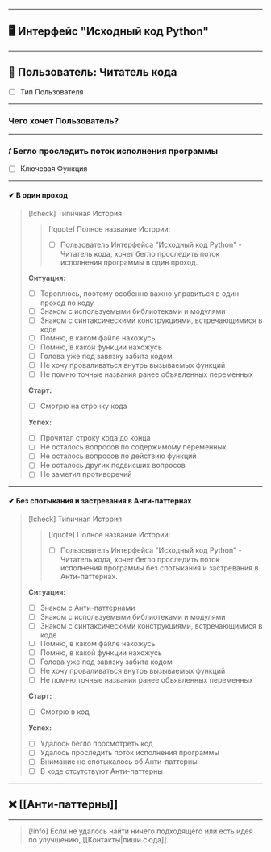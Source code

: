 ***
## 🖥️ Интерфейс "Исходный код Python"

***
## 👤 Пользователь: Читатель кода
- [ ] Тип Пользователя

***
### Чего хочет Пользователь?

***
### 𝑓 Бегло проследить поток исполнения программы
- [ ] Ключевая Функция

***
#### ✔ В один проход

>[!check] Типичная История
>>[!quote] Полное название Истории:
>>
>>- [ ] Пользователь Интерфейса "Исходный код Python" - Читатель кода, хочет бегло проследить поток исполнения программы в один проход.
>
>**Ситуация:**
>- [ ] Тороплюсь, поэтому особенно важно управиться в один проход по коду
>- [ ] Знаком с используемыми библиотеками и модулями
>- [ ] Знаком с синтаксическими конструкциями, встречающимися в коде
>- [ ] Помню, в каком файле нахожусь
>- [ ] Помню, в какой функции нахожусь
>- [ ] Голова уже под завязку забита кодом
>- [ ] Не хочу проваливаться внутрь вызываемых функций
>- [ ] Не помню точные названия ранее объявленных переменных
>
>**Старт:**
>- [ ] Смотрю на строчку кода
>
>**Успех:**
>- [ ] Прочитал строку кода до конца
>- [ ] Не осталось вопросов по содержимому переменных
>- [ ] Не осталось вопросов по действию функций
>- [ ] Не осталось других подвисших вопросов
>- [ ] Не заметил противоречий

***
#### ✔ Без спотыкания и застревания в Анти-паттернах

>[!check] Типичная История
>>[!quote] Полное название Истории:
>>
>>- [ ] Пользователь Интерфейса "Исходный код Python" - Читатель кода, хочет бегло проследить поток исполнения программы без спотыкания и застревания в Анти-паттернах.
>
>**Ситуация:**
>- [ ] Знаком с Анти-паттернами
>- [ ] Знаком с используемыми библиотеками и модулями
>- [ ] Знаком с синтаксическими конструкциями, встречающимися в коде
>- [ ] Помню, в каком файле нахожусь
>- [ ] Помню, в какой функции нахожусь
>- [ ] Голова уже под завязку забита кодом
>- [ ] Не хочу проваливаться внутрь вызываемых функций
>- [ ] Не помню точные названия ранее объявленных переменных
>
>**Старт:**
>- [ ] Смотрю в код
>
>**Успех:**
>- [ ] Удалось бегло просмотреть код
>- [ ] Удалось проследить поток исполнения программы
>- [ ] Внимание не спотыкалось об Анти-паттерны
>- [ ] В коде отсутствуют Анти-паттерны

***
## ❌ [[Анти‐паттерны]]

***

> [!info]
> Если не удалось найти ничего подходящего или есть идея по улучшению, [[Контакты|пиши сюда]].
